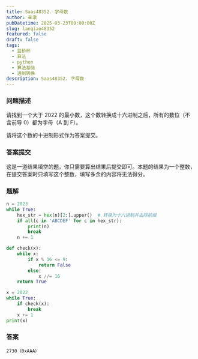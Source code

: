 ```yaml
---
title: Saas48352. 字母数
author: 萑澈
pubDatetime: 2025-03-23T00:00:00Z
slug: lanqiao48352
featured: false
draft: false
tags:
  - 蓝桥杯
  - 算法
  - python
  - 算法基础
  - 进制转换
description: Saas48352. 字母数
---
```

### 问题描述

请找到一个大于 2022 的最小数，这个数转换成十六进制之后，所有的数位（不含前导 0）都为字母（A 到 F）。

请将这个数的十进制形式作为答案提交。

### 答案提交

这是一道结果填空的题，你只需要算出结果后提交即可。本题的结果为一个整数，在提交答案时只填写这个整数，填写多余的内容将无法得分。
### 题解
```python
n = 2023
while True:
    hex_str = hex(n)[2:].upper()  # 转换为十六进制并去除前缀
    if all(c in 'ABCDEF' for c in hex_str):
        print(n)
        break
    n += 1
```

```python
def check(x):
    while x:
        if x % 16 <= 9:
            return False
        else:
            x //= 16
    return True

x = 2022
while True:
    if check(x):
        break
    x += 1
print(x)
```
### 答案
```
2730（0xAAA）
```
